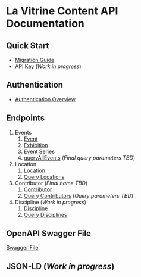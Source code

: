 # La Vitrine Content API Documentation

## Quick Start
- [Migration Guide](./migration/migration.md)
- [API Key](#) (*Work in progress*)

## Authentication
- [Authentication Overview](auth.md)

## Endpoints
1. Events
   1. [Event](main/event.md)
   2. [Exhibition](main/exhibition.md)
   3. [Event Series](main/series.md)
   4. [queryAllEvents](main/queryAllEvents.md) (*Final query parameters TBD*)
2. Location
   1. [Location](main/location.md)
   2. [Query Locations](main/location.md#query-locations)
3. Contributor (*Final name TBD*)
   1. [Contributor](main/contributor.md)
   2. [Query Contributors](main/contributor.md#query-contributors) (*Query parameters TBD*)
4. Discipline (*Work in progress*)
   1. [Discipline](main/discipline.md)
   2. [Query Disciplines](main/discipline.md#query-disciplines)

## OpenAPI Swagger File
[Swagger File](main/swagger/swagger.yaml)   

## JSON-LD (*Work in progress*)
